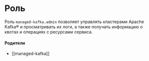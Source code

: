 # Роль

Роль `managed-kafka.admin` позволяет управлять кластерами Apache Kafka® и просматривать их логи, а также получать информацию о квотах и операциях с ресурсами сервиса.


#### Родители

- [[managed-kafka]]

